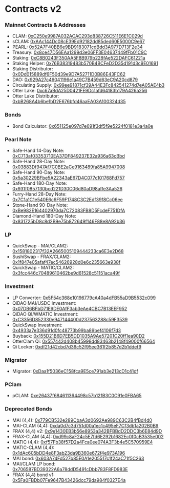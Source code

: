 # Contracts v2

### Mainnet Contracts & Addresses

* CLAM: [0xC250e9987A032ACAC293d838726C511E6E1C029d](https://polygonscan.com/address/0xC250e9987A032ACAC293d838726C511E6E1C029d)​
* sCLAM: [0xAAc144Dc08cE39Ed92182dd85ded60E5000C9e67](https://polygonscan.com/address/0xAAc144Dc08cE39Ed92182dd85ded60E5000C9e67)
* PEARL: [0x52A7F40BB6e9BD9183071cdBdd3A977D713F2e34​](https://polygonscan.com/address/0x52A7F40BB6e9BD9183071cdBdd3A977D713F2e34)
* Treasury: [0x8ce47D56EAa1299d3e06FF3E04637449fFb01C9C](https://polygonscan.com/address/0x8ce47D56EAa1299d3e06FF3E04637449fFb01C9C)​
* Staking: [0xC8B0243F350AA5F8B979b228fAe522DAFC61221a](https://polygonscan.com/address/0xC8B0243F350AA5F8B979b228fAe522DAFC61221a)​
* Staking Helper: [0x76B38319483b570B4BCFeD2D35d191d3c9E01691](https://polygonscan.com/address/0x76B38319483b570B4BCFeD2D35d191d3c9E01691)​​
* Staking Distributor: [0x0Dd015889df6F50d39e9D7A52711D0B86E43FC62](https://polygonscan.com/address/0x0Dd015889df6F50d39e9D7A52711D0B86E43FC62)​
* DAO: [0x929A27c46041196e1a49C7B459d63eC9A20cd879](https://polygonscan.com/address/0x929A27c46041196e1a49C7B459d63eC9A20cd879)
* Circulating Supply: [0x99ee91871cf39A44E3Fc842541274d7eA05AE4b3](https://polygonscan.com/address/0x99ee91871cf39A44E3Fc842541274d7eA05AE4b3)​
* Otter Lake: [0xc67aBdA25D0421FE9Dc1afd64183b179A426a256](https://polygonscan.com/address/0xc67aBdA25D0421FE9Dc1afd64183b179A426a256)
* Otter Lake Distributor: [0xbB268A4b6be1bD2E676bfd46aaEA03A100324d35](https://polygonscan.com/address/0xbB268A4b6be1bD2E676bfd46aaEA03A100324d35)

### **Bonds** <a href="#bonds" id="bonds"></a>

* Bond Calculator: [0x651125e097d7e691f3df5f9e5224f0181e3a4a0e](https://polygonscan.com/address/0x651125e097d7e691f3df5f9e5224f0181e3a4a0e)​

### Pearl Note <a href="#quickswap-lp" id="quickswap-lp"></a>

* Safe-Hand 14-Day Note: [0xC713af03353710EA37DF849237E32a936a63cBbd](https://polygonscan.com/address/0xC713af03353710EA37DF849237E32a936a63cBbd#code)
* Safe-Hand 28-Day Note: [0x03883Df947Af7C0BE2aCe9163489fa85A9947008 ](https://polygonscan.com/address/0x03883Df947Af7C0BE2aCe9163489fa85A9947008)
* Safe-Hand 90-Day Note: [0x5a30229BFbe5A22343aE67D4C077c101768Fd757 ](https://polygonscan.com/address/0x5a30229BFbe5A22343aE67D4C077c101768Fd757)
* Safe-Hand 180-Day Note: [0x931f0857130bcd221D30C06d80aD98affe3Aa526](https://polygonscan.com/address/0x931f0857130bcd221D30C06d80aD98affe3Aa526)&#x20;
* Furry-Hand 28-Day Note: [0x7C1a1C1e540E6c6F59F1748C3C2Edf39f8Cc06ee ](https://polygonscan.com/address/0x7C1a1C1e540E6c6F59F1748C3C2Edf39f8Cc06ee)
* Stone-Hand 90-Day Note: [0xBe982E164402970da7C72083FB8D5FcdeF751DfA ](https://polygonscan.com/address/0xBe982E164402970da7C72083FB8D5FcdeF751DfA)
* Diamond-Hand 180-Day Note: [0x831725bD8c8d2B9e75b872649f146F88e8A92b36](https://polygonscan.com/address/0x831725bD8c8d2B9e75b872649f146F88e8A92b36)

### LP <a href="#quickswap-lp" id="quickswap-lp"></a>

* QuickSwap - MAI/CLAM2: [0x1581802317f32A2665005109444233ca6E3e2D68](https://polygonscan.com/address/0x1581802317f32a2665005109444233ca6e3e2d68)
* SushiSwap - FRAX/CLAM2: [0x1f847e05afaf47ec54626928d0e6c235663e938f](https://polygonscan.com/address/0x1f847e05afaf47ec54626928d0e6c235663e938f)
* QuickSwap - MATIC/CLAM2: [0x3fcc446c70489610462be9d61528c51151aca49f](https://polygonscan.com/address/0x3fcc446c70489610462be9d61528c51151aca49f)​

### Investment <a href="#migrator" id="migrator"></a>

* LP Converter: [0x5F54c368e10196779cA40a4dFB55aD9B5532c099](https://polygonscan.com/address/0x5F54c368e10196779cA40a4dFB55aD9B5532c099)
* QiDAO MAI/USDC Investment: [0x07DB6BFbD71E9DE0AfF3ab3eAe4CBC7B13EEF952](https://polygonscan.com/address/0x07DB6BFbD71E9DE0AfF3ab3eAe4CBC7B13EEF952)
* QiDAO QI/WMATIC Investment: [0xC3356D852330e947144400d237563288c59F3539](https://polygonscan.com/address/0xC3356D852330e947144400d237563288c59F3539#code)
* QuickSwap Investment: [0x4933a7e336d91d0fc48773b99ba89bef4106f7d3](https://polygonscan.com/address/0x4933a7e336d91d0fc48773b99ba89bef4106f7d3)
* Buyback: [0x155D21B6D7EB5DD1035A9Ae57201C20ff1ea90D2](https://polygonscan.com/address/0x155D21B6D7EB5DD1035A9Ae57201C20ff1ea90D2#code)
* OtterClam Qi: [0x557442d408b45998dd83463b2148f49000f66564](https://polygonscan.com/address/0x557442d408b45998dd83463b2148f49000f66564)
* Qi Locker: [0xdf21d42cbd7d36c52f95ee361f2b857d2b1ddef9](https://polygonscan.com/address/0xdf21d42cbd7d36c52f95ee361f2b857d2b1ddef9)

### Migrator <a href="#migrator" id="migrator"></a>

* Migrator: [0xDaa1f5036eC158fca9E5ce791ab3e213cD1c41df](https://polygonscan.com/address/0xDaa1f5036eC158fca9E5ce791ab3e213cD1c41df)

### PClam

* pCLAM: [0xe26437f684611364498c57b121B3C0C91e0FBA65](https://polygonscan.com/address/0xe26437f684611364498c57b121B3C0C91e0FBA65)

### Deprecated Bonds

* MAI (4,4): [0x779CB532e289CbaA3d0692Ae989C63C2B4fBd4d0](https://polygonscan.com/address/0x779CB532e289CbaA3d0692Ae989C63C2B4fBd4d0)
* MAI-CLAM (4,4): [0xda0d7c3d751d00a1ec1c495eF7Cf3db1a202B0B9](https://polygonscan.com/address/0xda0d7c3d751d00a1ec1c495eF7Cf3db1a202B0B9)
* FRAX (4,4) v2: [0x9e1430EB3b56e8953a342BFBBdD2DDC3b6E84d9D](https://polygonscan.com/address/0x9e1430EB3b56e8953a342BFBBdD2DDC3b6E84d9D)
* FRAX-CLAM (4,4): [0xd99c8aF24c5E7fd6E292b1682Ec0f0cB3535e002](https://polygonscan.com/address/0xd99c8aF24c5E7fd6E292b1682Ec0f0cB3535e002)
* MATIC (4,4): [0xf57Fb38f57D2a4Fca0ee074A3F3b4e5C570959E4](https://polygonscan.com/address/0xf57Fb38f57D2a4Fca0ee074A3F3b4e5C570959E4)
* MATIC-CLAM (4,4): [0x1dAc605bDD4e8F3ab23da9B360e672f4e973A196](https://polygonscan.com/address/0x1dAc605bDD4e8F3ab23da9B360e672f4e973A196)
* MAI bond: [0x603A74Fd527b85E0A1e205517c1f24aC71f5C263](https://polygonscan.com/address/0x603A74Fd527b85E0A1e205517c1f24aC71f5C263)
* MAI/CLAM LP bond: [0x706587BD39322A6a78ddD5491cDbb783F8FD983E](https://polygonscan.com/address/0x706587BD39322A6a78ddD5491cDbb783F8FD983E)​
* FRAX (4,4) bond​ v1: [0x5Fa0FBDb07Fe9647B43426dcc79da984f0327E4a](https://polygonscan.com/address/0x5Fa0FBDb07Fe9647B43426dcc79da984f0327E4a)
